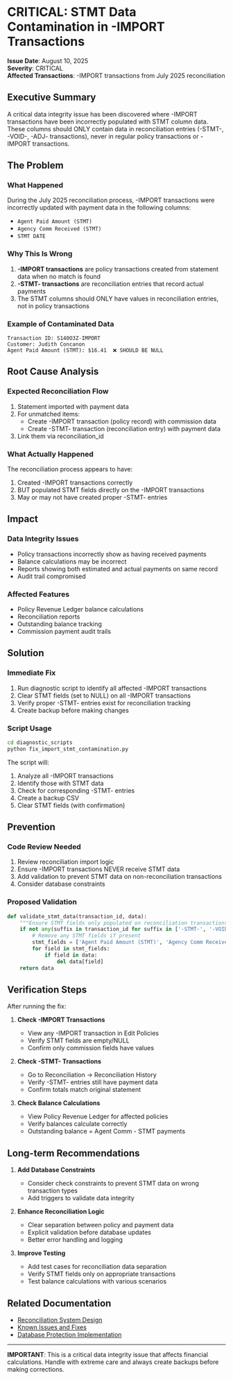 # CRITICAL: STMT Data Contamination in -IMPORT Transactions

**Issue Date**: August 10, 2025  
**Severity**: CRITICAL  
**Affected Transactions**: -IMPORT transactions from July 2025 reconciliation

## Executive Summary

A critical data integrity issue has been discovered where -IMPORT transactions have been incorrectly populated with STMT column data. These columns should ONLY contain data in reconciliation entries (-STMT-, -VOID-, -ADJ- transactions), never in regular policy transactions or -IMPORT transactions.

## The Problem

### What Happened
During the July 2025 reconciliation process, -IMPORT transactions were incorrectly updated with payment data in the following columns:
- `Agent Paid Amount (STMT)`
- `Agency Comm Received (STMT)`
- `STMT DATE`

### Why This Is Wrong
1. **-IMPORT transactions** are policy transactions created from statement data when no match is found
2. **-STMT- transactions** are reconciliation entries that record actual payments
3. The STMT columns should ONLY have values in reconciliation entries, not in policy transactions

### Example of Contaminated Data
```
Transaction ID: S140O3Z-IMPORT
Customer: Judith Concanon
Agent Paid Amount (STMT): $16.41  ❌ SHOULD BE NULL
```

## Root Cause Analysis

### Expected Reconciliation Flow
1. Statement imported with payment data
2. For unmatched items:
   - Create -IMPORT transaction (policy record) with commission data
   - Create -STMT- transaction (reconciliation entry) with payment data
3. Link them via reconciliation_id

### What Actually Happened
The reconciliation process appears to have:
1. Created -IMPORT transactions correctly
2. BUT populated STMT fields directly on the -IMPORT transactions
3. May or may not have created proper -STMT- entries

## Impact

### Data Integrity Issues
- Policy transactions incorrectly show as having received payments
- Balance calculations may be incorrect
- Reports showing both estimated and actual payments on same record
- Audit trail compromised

### Affected Features
- Policy Revenue Ledger balance calculations
- Reconciliation reports
- Outstanding balance tracking
- Commission payment audit trails

## Solution

### Immediate Fix
1. Run diagnostic script to identify all affected -IMPORT transactions
2. Clear STMT fields (set to NULL) on all -IMPORT transactions
3. Verify proper -STMT- entries exist for reconciliation tracking
4. Create backup before making changes

### Script Usage
```bash
cd diagnostic_scripts
python fix_import_stmt_contamination.py
```

The script will:
1. Analyze all -IMPORT transactions
2. Identify those with STMT data
3. Check for corresponding -STMT- entries
4. Create a backup CSV
5. Clear STMT fields (with confirmation)

## Prevention

### Code Review Needed
1. Review reconciliation import logic
2. Ensure -IMPORT transactions NEVER receive STMT data
3. Add validation to prevent STMT data on non-reconciliation transactions
4. Consider database constraints

### Proposed Validation
```python
def validate_stmt_data(transaction_id, data):
    """Ensure STMT fields only populated on reconciliation transactions."""
    if not any(suffix in transaction_id for suffix in ['-STMT-', '-VOID-', '-ADJ-']):
        # Remove any STMT fields if present
        stmt_fields = ['Agent Paid Amount (STMT)', 'Agency Comm Received (STMT)', 'STMT DATE']
        for field in stmt_fields:
            if field in data:
                del data[field]
    return data
```

## Verification Steps

After running the fix:

1. **Check -IMPORT Transactions**
   - View any -IMPORT transaction in Edit Policies
   - Verify STMT fields are empty/NULL
   - Confirm only commission fields have values

2. **Check -STMT- Transactions**
   - Go to Reconciliation → Reconciliation History
   - Verify -STMT- entries still have payment data
   - Confirm totals match original statement

3. **Check Balance Calculations**
   - View Policy Revenue Ledger for affected policies
   - Verify balances calculate correctly
   - Outstanding balance = Agent Comm - STMT payments

## Long-term Recommendations

1. **Add Database Constraints**
   - Consider check constraints to prevent STMT data on wrong transaction types
   - Add triggers to validate data integrity

2. **Enhance Reconciliation Logic**
   - Clear separation between policy and payment data
   - Explicit validation before database updates
   - Better error handling and logging

3. **Improve Testing**
   - Add test cases for reconciliation data separation
   - Verify STMT fields only on appropriate transactions
   - Test balance calculations with various scenarios

## Related Documentation
- [Reconciliation System Design](../features/RECONCILIATION_SYSTEM.md)
- [Known Issues and Fixes](KNOWN_ISSUES_AND_FIXES.md)
- [Database Protection Implementation](../archive/old_versions/DATABASE_PROTECTION_IMPLEMENTATION.md)

---

**IMPORTANT**: This is a critical data integrity issue that affects financial calculations. Handle with extreme care and always create backups before making corrections.